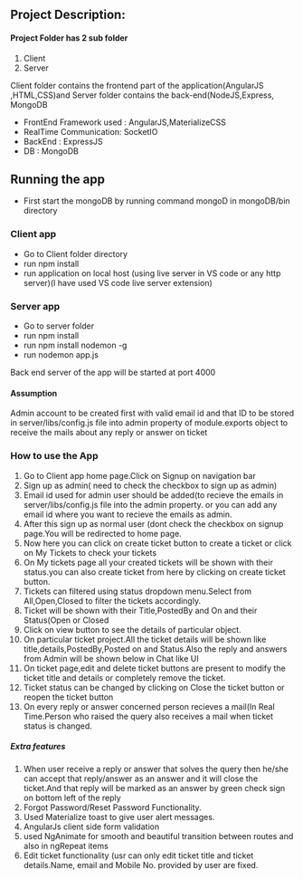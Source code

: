 
## Project Description:

#### Project Folder has 2 sub folder 
1. Client
2. Server

Client folder contains the frontend part of the application(AngularJS ,HTML,CSS)and Server folder contains the back-end(NodeJS,Express, MongoDB

* FrontEnd Framework used : AngularJS,MaterializeCSS
* RealTime Communication: SocketIO
* BackEnd : ExpressJS
* DB : MongoDB

## Running the app

* First start the mongoDB by  running command mongoD in mongoDB/bin directory

### Client app
* Go to Client folder directory
* run npm install
* run application on local host (using live server in VS code or any http server)(I have used VS code live server extension)

### Server app
* Go to server folder
* run npm install
* run npm install nodemon -g
* run nodemon app.js

Back end server of the app will be started at port 4000

#### Assumption
Admin account to be created first with valid email id and that ID to be stored in server/libs/config.js file into admin property of module.exports object to receive the mails about any reply or answer on ticket

### How to use the App

1. Go to Client app home page.Click on Signup on navigation bar
2. Sign up as admin( need to check the checkbox to sign up as admin)
3. Email id used for admin user should be added(to recieve the emails in server/libs/config.js file into the admin property.
or you can add any email id where you want to recieve the emails as admin.
4. After this  sign up as normal user (dont check the checkbox on signup page.You will be redirected to home page.
5. Now here you can click on create ticket button to create a ticket or click on My Tickets to check your tickets
6. On My tickets page all your created tickets will be shown with their status.you can also create ticket from here by clicking on create ticket button.
7. Tickets can filtered using status dropdown menu.Select from All,Open,Closed to filter the tickets accordingly.
8. Ticket will be shown with their Title,PostedBy and On and their Status(Open or Closed
9. Click on view button to see the details of particular object.
10. On particular ticket project.All the ticket details will be shown like title,details,PostedBy,Posted on and Status.Also the reply and answers from Admin will be shown below in Chat like UI
11. On ticket page,edit and delete ticket buttons are present to modify the ticket title and details or completely remove the ticket.
12. Ticket status can be changed by clicking on Close the ticket button or reopen the ticket button
13. On every reply or answer concerned person recieves a mail(In Real Time.Person who raised the query also receives a mail when ticket status is changed.

##### Extra features
1. When user receive a reply or answer that solves the query then he/she can accept that reply/answer as an answer and it will close the ticket.And that reply will be marked as an answer by green check sign on bottom left of the reply
2. Forgot Password/Reset Password Functionality.
3. Used Materialize toast to give user alert messages.
4. AngularJs client side form validation
5. used NgAnimate for smooth and beautiful transition between routes and also in ngRepeat items   
6. Edit ticket functionality (usr can only edit ticket title and ticket details.Name, email and Mobile No. provided by user are fixed.


